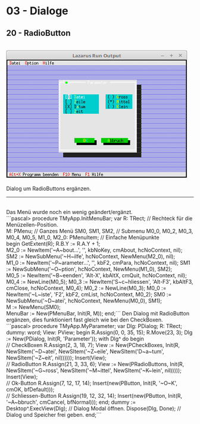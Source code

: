 # 03 - Dialoge
## 20 - RadioButton
<br>
<img src="image.png" alt="Selfhtml"><br><br>
Dialog um RadioButtons ergänzen.<br>
<hr><br>
Das Menü wurde noch ein wenig geändert/ergänzt.<br>
```pascal>  procedure TMyApp.InitMenuBar;
  var
    R: TRect;                          // Rechteck für die Menüzeilen-Position.
<br>
    M: PMenu;                          // Ganzes Menü
    SM0, SM1, SM2,                     // Submenu
    M0_0, M0_2, M0_3, M0_4, M0_5,
    M1_0, M2_0: PMenuItem;             // Einfache Menüpunkte
<br>
  begin
    GetExtent(R);
    R.B.Y := R.A.Y + 1;
<br>
    M2_0 := NewItem('~A~bout...', '', kbNoKey, cmAbout, hcNoContext, nil);
    SM2 := NewSubMenu('~H~ilfe', hcNoContext, NewMenu(M2_0), nil);
<br>
    M1_0 := NewItem('~P~arameter...', '', kbF2, cmPara, hcNoContext, nil);
    SM1 := NewSubMenu('~O~ption', hcNoContext, NewMenu(M1_0), SM2);
<br>
    M0_5 := NewItem('~B~eenden', 'Alt-X', kbAltX, cmQuit, hcNoContext, nil);
    M0_4 := NewLine(M0_5);
    M0_3 := NewItem('S~c~hliessen', 'Alt-F3', kbAltF3, cmClose, hcNoContext, M0_4);
    M0_2 := NewLine(M0_3);
    M0_0 := NewItem('~L~iste', 'F2', kbF2, cmList, hcNoContext, M0_2);
    SM0 := NewSubMenu('~D~atei', hcNoContext, NewMenu(M0_0), SM1);
<br>
    M := NewMenu(SM0);
<br>
    MenuBar := New(PMenuBar, Init(R, M));
  end;```
Den Dialog mit RadioButton ergänzen, dies funktioniert fast gleich wie bei den CheckBoxen.<br>
```pascal>  procedure TMyApp.MyParameter;
  var
    Dlg: PDialog;
    R: TRect;
    dummy: word;
    View: PView;
  begin
    R.Assign(0, 0, 35, 15);
    R.Move(23, 3);
    Dlg := New(PDialog, Init(R, 'Parameter'));
    with Dlg^ do begin
<br>
      // CheckBoxen
      R.Assign(2, 3, 18, 7);
      View := New(PCheckBoxes, Init(R,
        NewSItem('~D~atei',
        NewSItem('~Z~eile',
        NewSItem('D~a~tum',
        NewSItem('~Z~eit',
        nil))))));
      Insert(View);
<br>
      // RadioButton
      R.Assign(21, 3, 33, 6);
      View := New(PRadioButtons, Init(R,
        NewSItem('~G~ross',
        NewSItem('~M~ittel',
        NewSItem('~K~lein',
        nil)))));
      Insert(View);
<br>
      // Ok-Button
      R.Assign(7, 12, 17, 14);
      Insert(new(PButton, Init(R, '~O~K', cmOK, bfDefault)));
<br>
      // Schliessen-Button
      R.Assign(19, 12, 32, 14);
      Insert(new(PButton, Init(R, '~A~bbruch', cmCancel, bfNormal)));
    end;
    dummy := Desktop^.ExecView(Dlg);   // Dialog Modal öffnen.
    Dispose(Dlg, Done);                // Dialog und Speicher frei geben.
  end;```
<br>
